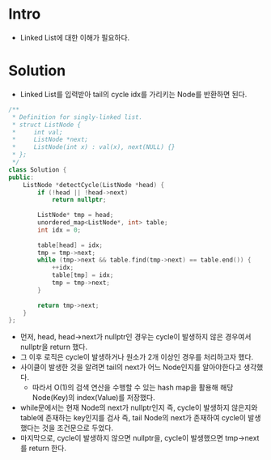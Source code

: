 # Intro
- Linked List에 대한 이해가 필요하다.

# Solution
- Linked List를 입력받아 tail의 cycle idx를 가리키는 Node를 반환하면 된다.

```cpp
/**
 * Definition for singly-linked list.
 * struct ListNode {
 *     int val;
 *     ListNode *next;
 *     ListNode(int x) : val(x), next(NULL) {}
 * };
 */
class Solution {
public:
    ListNode *detectCycle(ListNode *head) {
        if (!head || !head->next)
            return nullptr;
        
        ListNode* tmp = head;
        unordered_map<ListNode*, int> table;
        int idx = 0;
        
        table[head] = idx;
        tmp = tmp->next;
        while (tmp->next && table.find(tmp->next) == table.end()) {
            ++idx;
            table[tmp] = idx;
            tmp = tmp->next;
        }
        
        return tmp->next;
    }
};
```
- 먼저, head, head->next가 nullptr인 경우는 cycle이 발생하지 않은 경우여서 nullptr을 return 했다.
- 그 이후 로직은 cycle이 발생하거나 원소가 2개 이상인 경우를 처리하고자 했다.
- 사이클이 발생한 것을 알려면 tail의 next가 어느 Node인지를 알아야한다고 생각했다.
  - 따라서 O(1)의 검색 연산을 수행할 수 있는 hash map을 활용해 해당 Node(Key)의 index(Value)를 저장했다.
- while문에서는 현재 Node의 next가 nullptr인지 즉, cycle이 발생하지 않은지와 table에 존재하는 key인지를 검사 즉, tail Node의 next가 존재하여 cycle이 발생했다는 것을 조건문으로 두었다.
- 마지막으로, cycle이 발생하지 않으면 nullptr을, cycle이 발생했으면 tmp->next를 return 한다.
